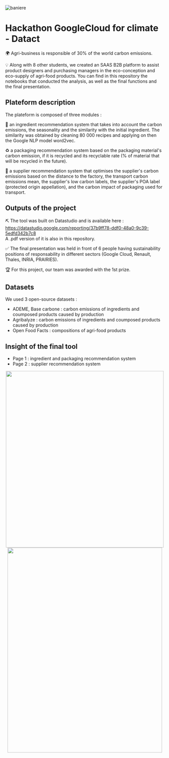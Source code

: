 ![baniere](https://user-images.githubusercontent.com/74012095/177355542-0d9f9e33-04ca-4684-b107-3de62fba269f.png)
# Hackathon GoogleCloud for climate - Datact
:earth_africa:   Agri-business is responsible of 30% of the world carbon emissions.  
  
:bulb:   Along with 8 other students, we created an SAAS B2B platform to assist product designers and purchasing managers in the eco-conception and eco-supply of agri-food products. You can find in this repository the notebooks that conducted the analysis, as well as the final functions and the final presentation.   

## Plateform description
The plateform is composed of three modules :  
  
  :ear_of_rice: an ingredient recommendation system that takes into account the carbon emissions, the seasonality and the similarity with the initial ingredient. The similarity was obtained by cleaning 80 000 recipes and applying on then the Google NLP model word2vec.  
  
  :recycle: a packaging recommendation system based on the packaging material's carbon emission, if it is recycled and its recyclable rate (% of material that will be recycled in the future).  
  
  :tractor: a supplier recommendation system that optimises the supplier's carbon emissions based on the distance to the factory, the transport carbon emissions mean, the supplier's low carbon labels, the supplier's POA label (protected origin appellation), and the carbon impact of packaging used for transport.  
  
## Outputs of the project
    
:pick:   The tool was built on Datastudio and is available here :  
https://datastudio.google.com/reporting/37b9ff78-ddf0-48a0-9c39-5edfd342b7c8  
A .pdf version of it is also in this repository. 
  
:white_check_mark:  The final presentation was held in front of 6 people having sustainability positions of responsability in different sectors (Google Cloud, Renault, Thales, INRIA, PRAIRIES).  
  
:trophy:   For this project, our team was awarded with the 1st prize.    
  
## Datasets 
We used 3 open-source datasets :  
- ADEME, Base carbone : carbon emissions of ingredients and coumposed products caused by production
- Agribalyze : carbon emissions of ingredients and coumposed products caused by production
- Open Food Facts : compositions of agri-food products
  
## Insight of the final tool
- Page 1 : ingredient and packaging recommendation system
- Page 2 : supplier recommendation system   
<p align="center">
  <a href="url">
    <img src="https://user-images.githubusercontent.com/74012095/177353928-680f72ec-2c09-4ea9-a998-2bcf6033f83e.jpg" height="560" width="500" >
  <a href="url">
    <img src="https://user-images.githubusercontent.com/74012095/177355713-d2edabe0-547c-4e9c-88eb-5f98792a52a7.jpg" height="650" width="490" >
</p>
